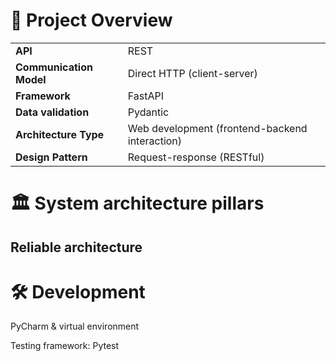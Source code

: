 # 📌 Project Overview

|                         |                                                 |
|-------------------------|-------------------------------------------------|
| **API**                 | REST                                            |
| **Communication Model** | Direct HTTP (client-server)               |
| **Framework**           | FastAPI                                         |
| **Data validation**     | Pydantic      
| **Architecture Type**   | Web development (frontend-backend interaction) |
| **Design Pattern**      | Request-response (RESTful)                     |

# 🏛️ System architecture pillars

## Reliable architecture

# 🛠 Development

PyCharm & virtual environment

Testing framework: Pytest
